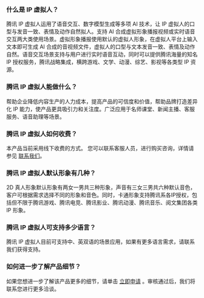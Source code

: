 ﻿### 什么是 IP 虚拟人？
腾讯 IP 虚拟人运用了语音交互、数字模型生成等多项 AI 技术，让 IP 虚拟人的口型与发音一致、表情及动作自然拟人。支持 AI 合成虚拟形象播报视频或实时语音交互两大类使用场景。虚拟形象播报使用默认的虚拟人形象，在虚拟人平台上输入文本即可生成 AI 合成的音视频文件，虚拟人的口型与文本发音一致、表情及动作自然。语音交互场景支持与用户进行实时语音互动，同时可以提供腾讯海量的知名 IP 授权服务，腾讯战略集成，横跨游戏、文学、动漫、综艺、影视等各类型 IP 资源。

### 腾讯 IP 虚拟人能做什么？
帮助企业降低内容生产的人力成本，提高产品的可信度和价值，帮助品牌打造差异化 IP 能力，使产品更具吸引力和关注度。广泛应用于名师课堂、新闻主播、客服服务、语音助理等场景。

### 腾讯 IP 虚拟人如何收费？
本产品当前采用线下收费的方式。
您可以联系客服人员，进行购买咨询，详情请参见 [联系我们](https://cloud.tencent.com/about/connect)。

### 腾讯 IP 虚拟人默认形象有几种？
2D 真人形象默认形象有两女一男共三种形象，声音有三女三男共六种默认音色，客户可根据需求选择不同的形象和音色。同时，卡通形象支持腾讯系各IP授权，包括但不限于腾讯游戏、腾讯电竞、腾讯影业、腾讯动漫、腾讯音乐、阅文集团各类 IP 形象。

### 腾讯 IP 虚拟人可支持多少语言？
腾讯 IP 虚拟人目前可支持中、英双语的场景应用，如果有更多语言需求，请联系我们获得支持。

### 如何进一步了解产品细节？
如果您想进一步了解该产品更多的细节，请单击 [立即申请]() 。审核通过后，我们将联系您进行更多洽谈。